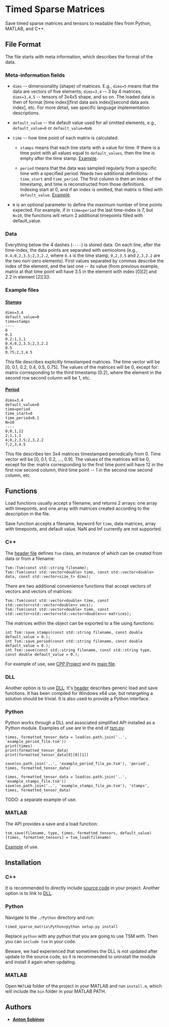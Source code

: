 # Timed Sparse Matrices

Save timed sparse matrices and tensors to readable files from Python, MATLAB, and C++.


## File Format

The file starts with meta information, which describes the format of the data.


### Meta-information fields

* `dims` -- dimensionality (shape) of matrices. E.g., `dims=5` means that the data are vectors of five elements; `dims=3,4` -- 3 by 4 matrices; `dims=3,4,5` -- tensors of 3x4x5 shape, and so on. The loaded data is then of format [time index][first data axis index][second data axis index], etc. For more detail, see specific language implementation descriptions.

* `default_value` -- the default value used for all omitted elements, e.g., `default_value=0` or `default_value=NaN`.

* `time` -- how time point of each matrix is calculated.

    - `stamps` means that each line starts with a value for time. If there is a time point with all values equal to `default_values`, then the line is empty after the time stamp. [Example](./example_stamps_file.tsm).

    - `period` means that the data was sampled regularly from a specific time with a specified period. Needs two additional definitions: `time_start` and `time_period`. The first column is then an index of the timestamp, and time is reconstructed from those definitions. Indexing start at 0, and if an index is omitted, that matrix is filled with `default_value`. [Example](./example_period_file.tsm).

* `N` is an optional parameter to define the maximum number of time points expected. For example, if in `time=period` the last time-index is 7, but `N=10`, the functions will return 2 additional timepoints filled with default_value.

### Data

Everything below the 4 dashes (`----`) is stored data. On each line, after the time-index, the data points are separated with semicolons (e.g., `0.4;0,2,3.5;2,3,2.2`, where `0.4` is the time stamp, `0,2,3.5` and `2,3,2.2` are the two non-zero elements). First values separated by commas describe the index of the element, and the last one -- its value (from previous example, matrix at that time point will have 3.5 in the element with index [0][2] and 2.2 in element [2][3]).

### Example files

#### [Stamps](./example_stamps_file.tsm)

```
dims=3,4
default_value=0
time=stamps
----
0
0.1
0.2;1,1,1
0.4;0,2,3.5;2,3,2.2
0.5
0.75;2,3,4.5
```

This file describes explicitly timestamped matrices. The time vector will be [0, 0.1, 0.2, 0.4, 0.5, 0.75]. The values of the matrices will be 0, except for: matrix corresponding to the third timestamp (0.2), where the element in the second row second column will be 1, etc.

#### [Period](./example_period_file.tsm)

```
dims=3,4
default_value=0
time=period
time_start=0
time_period=0.1
N=10
----
0;0,1,12
2;1,1,1
4;0,2,3.5;2,3,2.2
7;2,3,4.5
```

This file describes ten 3x4 matrices timestamped periodically from 0. Time vector will be [0, 0.1, 0.2, ..., 0.9]. The values of the matrices will be 0, except for the: matrix corresponding to the first time point will have 12 in the first row second column, third time point -- 1 in the second row second column, etc.


## Functions

Load functions usually accept a filename, and returns 2 arrays: one array with timepoints, and one array with matrices created according to the description in the file.

Save function accepts a filename, keyword for `time`, data matrices, array with timepoints, and default value. NaN and Inf currently are not supported.

### C++

The [header file](./src/tsm.h) defines `Tsm` class, an instance of which can be created from data or from a filename:

```
Tsm::Tsm(const std::string filename);
Tsm::Tsm(const std::vector<double> time, const std::vector<double> data, const std::vector<size_t> dims);
```

There are two additional convenience functions that accept vectors of vectors and vectors of matrices:

```
Tsm::Tsm(const std::vector<double> time, const std::vector<std::vector<double>> vecs);
Tsm::Tsm(const std::vector<double> time, const std::vector<std::vector<std::vector<double>>> matrices);
```

The matrices within the object can be exported to a file using functions:

```
int Tsm::save_stamps(const std::string filename, const double default_value = 0.);
int Tsm::save_period(const std::string filename, const double default_value = 0.);
int Tsm::save(const std::string filename, const std::string type, const double default_value = 0.);
```

For example of use, see [CPP Project](./CPP_Project/TSM_CPP_Windows.sln) and its [main file](./CPP_Project/TSM_CPP_Windows/TSM_CPP_Windows.cpp).

### DLL

Another option is to use [DLL](./DLL/TSMDLL.dll). It's [header](./DLL/TSMDLL/TSMDLL/TsmLibrary.h) describes generic load and save functions. It has been compiled for Windows x64 use, but retargeting a solution should be trivial. It is also used to provide a Python interface.

### Python

Python works through a DLL and associated simplified API installed as a Python module. Examples of use are in the end of [tsm.py](./Python/tsm/tsm.py):

```
times, formatted_tensor_data = load(os.path.join('..', 'example_period_file.tsm'))
print(times)
print(formatted_tensor_data)
print(formatted_tensor_data[0][0][1])

save(os.path.join('..', 'example_period_file_po.tsm'), 'period', times, formatted_tensor_data)

times, formatted_tensor_data = load(os.path.join('..', 'example_stamps_file.tsm'))
save(os.path.join('..', 'example_stamps_file_po.tsm'), 'stamps', times, formatted_tensor_data)
```

TODO: a separate example of use.

### MATLAB

The API provides a save and a load function:

```
tsm_save(filename, type, times, formatted_tensors, default_value)
[times, formatted_tensors] = tsm_load(filename)
```

[Example](./MATLAB/Examples.m) of use.


## Installation

### C++

It is recommended to directly include [source code](./src) in your project. Another option is to link to [DLL](./DLL/TSMDLL.dll).

### Python

Navigate to the `./Python` directory and run:

```
timed_sparse_matrix\Python>python setup.py install
```

Replace `python` with any python that you are going to use TSM with. Then you can `include tsm` in your code.

Beware, we had experienced that sometimes the DLL is not updated after update to the source code, so it is recommended to uninstall the module and install it again when updating.

### MATLAB

Open `MATLAB` folder of the project in your MATLAB and run `install.m`, which will include the `bin` folder in your MATLAB PATH.


## Authors

- [**Anton Sobinov**](https://github.com/nishbo)
